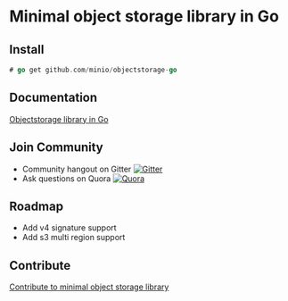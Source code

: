 # Minimal object storage library in Go

## Install

```go
# go get github.com/minio/objectstorage-go
```

## Documentation

[Objectstorage library in Go](http://godoc.org/github.com/minio/objectstorage-go)

## Join Community
* Community hangout on Gitter    [![Gitter](https://badges.gitter.im/Join%20Chat.svg)](https://gitter.im/minio/minio?utm_source=badge&utm_medium=badge&utm_campaign=pr-badge&utm_content=badge)
* Ask questions on Quora  [![Quora](http://upload.wikimedia.org/wikipedia/commons/thumb/5/57/Quora_logo.svg/55px-Quora_logo.svg.png)](http://www.quora.com/Minio)

## Roadmap

- Add v4 signature support
- Add s3 multi region support

## Contribute

[Contribute to minimal object storage library](./CONTRIBUTING.md)
